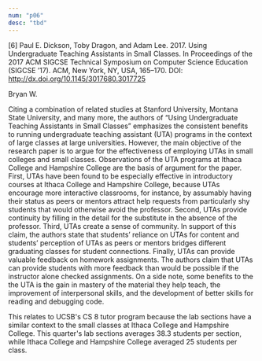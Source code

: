 ```yaml
---
num: "p06"
desc: "tbd"
---
```


[6] Paul E. Dickson, Toby Dragon, and Adam Lee. 2017. Using Undergraduate Teaching Assistants in Small Classes. In Proceedings of the 2017 ACM SIGCSE Technical Symposium on Computer Science Education (SIGCSE ’17). ACM, New York, NY, USA, 165–170. DOI: <http://dx.doi.org/10.1145/3017680.3017725>

Bryan W.

Citing a combination of related studies at Stanford University, Montana State University, and many more, the authors of “Using Undergraduate Teaching Assistants in Small Classes” emphasizes the consistent benefits to running undergraduate teaching assistant (UTA) programs in the context of large classes at large universities. However, the main objective of the research paper is to argue for the effectiveness of employing UTAs in small colleges and small classes. Observations of the UTA programs at Ithaca College and Hampshire College are the basis of argument for the paper. First, UTAs have been found to be especially effective in introductory courses at Ithaca College and Hampshire College, because UTAs encourage more interactive classrooms, for instance, by assumably having their status as peers or mentors attract help requests from particularly shy students that would otherwise avoid the professor. Second, UTAs provide continuity by filling in the detail for the substitute in the absence of the professor. Third, UTAs create a sense of community. In support of this claim, the authors state that students’ reliance on UTAs for content and students’ perception of UTAs as peers or mentors bridges different graduating classes for student connections. Finally, UTAs can provide valuable feedback on homework assignments. The authors claim that UTAs can provide students with more feedback than would be possible if the instructor alone checked assignments. On a side note, some benefits to the the UTA is the gain in mastery of the material they help teach, the improvement of interpersonal skills, and the development of better skills for reading and debugging code.

This relates to UCSB's CS 8 tutor program because the lab sections have a similar context to the small classes at Ithaca College and Hampshire College. This quarter's lab sections averages 38.3 students per section, while Ithaca College and Hampshire College averaged 25 students per class.
